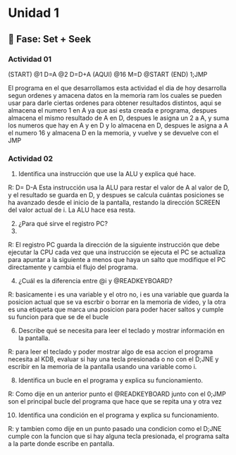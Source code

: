 # Unidad 1

## 🔎 Fase: Set + Seek

### Actividad 01

(START)
@1
D=A
@2
D=D+A
(AQUI)
@16
M=D
@START
(END)
1;JMP

El programa en el que desarrollamos esta actividad el dia de hoy desarrolla segun ordenes y amacena datos en la memoria ram los cuales se pueden usar para darle ciertas ordenes para obtener resultados distintos, aqui se almacena el numero 1 en A ya que asi esta creada e programa, despues almacena el mismo resultado de A en D, despues le asigna un 2 a A, y suma los numeros que hay en A y en D y lo almacena en D, despues le asigna a A el numero 16 y almacena D en la memoria, y vuelve y se devuelve con el JMP

### Actividad 02

1. Identifica una instrucción que use la ALU y explica qué hace.

R: D= D-A Esta instrucción usa la ALU para restar el valor de A al valor de D, y el resultado se guarda en D, y despues se calcula cuántas posiciones se ha avanzado desde el inicio de la pantalla, restando la dirección SCREEN del valor actual de i. La ALU hace esa resta.

2. ¿Para qué sirve el registro PC?
3. 
R: El registro PC guarda la dirección de la siguiente instrucción que debe ejecutar la CPU cada vez que una instrucción se ejecuta el PC se actualiza para apuntar a la siguiente a menos que haya un salto que modifique el PC directamente y cambia el flujo del programa.

4. ¿Cuál es la diferencia entre @i y @READKEYBOARD?
   
R: basicamente i es una variable y el otro no, i es una variable que guarda la posicion actual que se va escrbir o borrar en la memoria de video, y la otra es una etiqueta que marca una posicion para poder hacer saltos y cumple su funcion para que se de el bucle

6. Describe qué se necesita para leer el teclado y mostrar información en la pantalla.
   
R: para leer el teclado y poder mostrar algo de esa accion el programa necesita al KDB, evaluar si hay una tecla presionada o no con el D;JNE y escribir en la memoria de la pantalla usando una variable como i.

8. Identifica un bucle en el programa y explica su funcionamiento.
   
R: Como dije en un anterior punto el @READKEYBOARD junto con el 0;JMP son el principal bucle del programa que hace que se repita una y otra vez

10. Identifica una condición en el programa y explica su funcionamiento.
    
R: y tambien como dije en un punto pasado una condicion como el D;JNE cumple con la funcion que si hay alguna tecla presionada, el programa salta a la parte donde escribe en pantalla.

